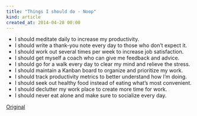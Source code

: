 ```yaml
---
title: "Things I should do - Noop"
kind: article
created_at: 2014-04-28 00:00
---
```


- I should meditate daily to increase my productivity.
- I should write a thank-you note every day to those who don’t expect it.
- I should work out several times per week to increase job satisfaction.
- I should get myself a coach who can give me feedback and advice.
- I should go for a walk every day to clear my mind and relieve the stress.
- I should maintain a Kanban board to organize and prioritize my work.
- I should track productivity metrics to better understand how I’m doing.
- I should seek out healthy food instead of eating what’s most convenient.
- I should declutter my work place to create more time for work.
- I should never eat alone and make sure to socialize every day.

[Original](http://www.noop.nl/2012/08/things-i-should-do.html)